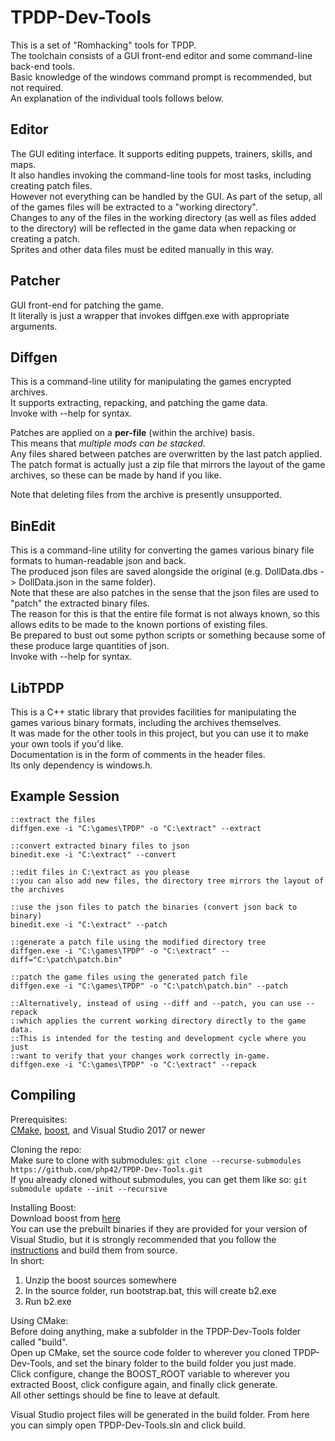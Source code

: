 # TPDP-Dev-Tools
This is a set of "Romhacking" tools for TPDP.  
The toolchain consists of a GUI front-end editor and some command-line back-end tools.  
Basic knowledge of the windows command prompt is recommended, but not required.  
An explanation of the individual tools follows below.

## Editor
The GUI editing interface. It supports editing puppets, trainers, skills, and maps.  
It also handles invoking the command-line tools for most tasks, including creating patch files.  
However not everything can be handled by the GUI. As part of the setup, all of the games files will be extracted to a "working directory".  
Changes to any of the files in the working directory (as well as files added to the directory) will be reflected in the game data when repacking or creating a patch.  
Sprites and other data files must be edited manually in this way.

## Patcher
GUI front-end for patching the game.  
It literally is just a wrapper that invokes diffgen.exe with appropriate arguments.  

## Diffgen
This is a command-line utility for manipulating the games encrypted archives.  
It supports extracting, repacking, and patching the game data.  
Invoke with --help for syntax.

Patches are applied on a **per-file** (within the archive) basis.  
This means that *multiple mods can be stacked*.  
Any files shared between patches are overwritten by the last patch applied.  
The patch format is actually just a zip file that mirrors the layout of the game archives, so these can be made by hand if you like.

Note that deleting files from the archive is presently unsupported.

## BinEdit
This is a command-line utility for converting the games various binary file formats to human-readable json and back.  
The produced json files are saved alongside the original (e.g. DollData.dbs -> DollData.json in the same folder).  
Note that these are also patches in the sense that the json files are used to "patch" the extracted binary files.  
The reason for this is that the entire file format is not always known, so this allows edits to be made to the known portions of existing files.  
Be prepared to bust out some python scripts or something because some of these produce large quantities of json.  
Invoke with --help for syntax.

## LibTPDP
This is a C++ static library that provides facilities for manipulating the games various binary formats, including the archives themselves.  
It was made for the other tools in this project, but you can use it to make your own tools if you'd like.  
Documentation is in the form of comments in the header files.  
Its only dependency is windows.h.

## Example Session
```batch
::extract the files
diffgen.exe -i "C:\games\TPDP" -o "C:\extract" --extract

::convert extracted binary files to json
binedit.exe -i "C:\extract" --convert

::edit files in C:\extract as you please
::you can also add new files, the directory tree mirrors the layout of the archives

::use the json files to patch the binaries (convert json back to binary)
binedit.exe -i "C:\extract" --patch

::generate a patch file using the modified directory tree
diffgen.exe -i "C:\games\TPDP" -o "C:\extract" --diff="C:\patch\patch.bin"

::patch the game files using the generated patch file
diffgen.exe -i "C:\games\TPDP" -o "C:\patch\patch.bin" --patch

::Alternatively, instead of using --diff and --patch, you can use --repack
::which applies the current working directory directly to the game data.
::This is intended for the testing and development cycle where you just
::want to verify that your changes work correctly in-game.
diffgen.exe -i "C:\games\TPDP" -o "C:\extract" --repack
```


## Compiling
Prerequisites:  
[CMake](https://cmake.org/), [boost](https://www.boost.org/), and Visual Studio 2017 or newer

Cloning the repo:  
Make sure to clone with submodules: `git clone --recurse-submodules https://github.com/php42/TPDP-Dev-Tools.git`  
If you already cloned without submodules, you can get them like so: `git submodule update --init --recursive`

Installing Boost:  
Download boost from [here](https://www.boost.org/users/download/)  
You can use the prebuilt binaries if they are provided for your version of Visual Studio, but it is strongly recommended that you follow
the [instructions](https://www.boost.org/doc/libs/1_70_0/more/getting_started/windows.html) and build them from source.  
In short:  
1. Unzip the boost sources somewhere
2. In the source folder, run bootstrap.bat, this will create b2.exe
3. Run b2.exe

Using CMake:  
Before doing anything, make a subfolder in the TPDP-Dev-Tools folder called "build".  
Open up CMake, set the source code folder to wherever you cloned TPDP-Dev-Tools, and set the binary folder to the build folder you just made.  
Click configure, change the BOOST_ROOT variable to wherever you extracted Boost, click configure again, and finally click generate.  
All other settings should be fine to leave at default.

Visual Studio project files will be generated in the build folder. From here you can simply open TPDP-Dev-Tools.sln and click build.
